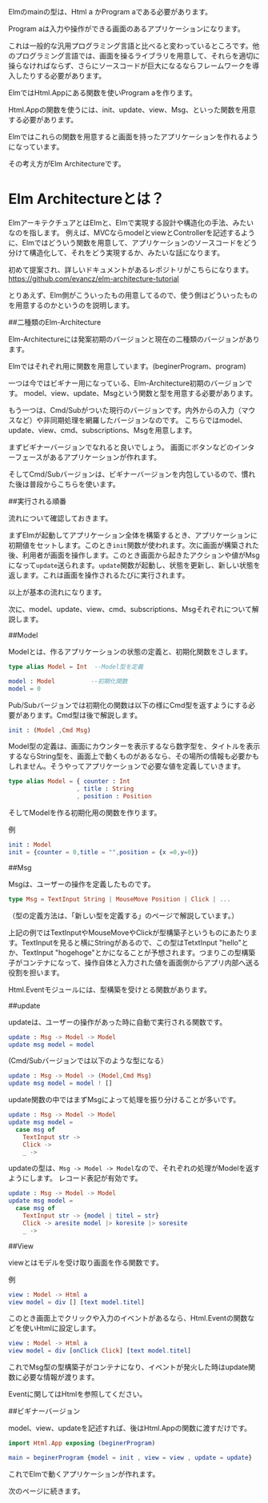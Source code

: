 
Elmのmainの型は、Html a かProgram aである必要があります。

Program aは入力や操作ができる画面のあるアプリケーションになります。

これは一般的な汎用プログラミング言語と比べると変わっているところです。他のプログラミング言語では、画面を操るライブラリを用意して、それらを適切に操らなければならず、さらにソースコードが巨大になるならフレームワークを導入したりする必要があります。

ElmではHtml.Appにある関数を使いProgram aを作ります。

Html.Appの関数を使うには、init、update、view、Msg、といった関数を用意する必要があります。

Elmではこれらの関数を用意すると画面を持ったアプリケーションを作れるようになっています。

その考え方がElm Architectureです。

# Elm Architectureとは？

ElmアーキテクチュアとはElmと、Elmで実現する設計や構造化の手法、みたいなのを指します。
例えば、MVCならmodelとviewとControllerを記述するように、Elmではどういう関数を用意して、アプリケーションのソースコードをどう分けて構造化して、それをどう実現するか、みたいな話になります。

初めて提案され、詳しいドキュメントがあるレポジトリがこちらになります。
https://github.com/evancz/elm-architecture-tutorial

とりあえず、Elm側がこういったもの用意してるので、使う側はどういったものを用意するのかというのを説明します。

##二種類のElm-Architecture

Elm-Architectureには発案初期のバージョンと現在の二種類のバージョンがあります。

Elmではそれぞれ用に関数を用意しています。(beginerProgram、program)

一つは今ではビギナー用になっている、Elm-Architecture初期のバージョンです。
model、view、update、Msgという関数と型を用意する必要があります。

もう一つは、Cmd/Subがついた現行のバージョンです。内外からの入力（マウスなど）や非同期処理を網羅したバージョンなのです。
こちらではmodel、update、view、cmd、subscriptions、Msgを用意します。

まずビギナーバージョンでなれると良いでしょう。
画面にボタンなどのインターフェースがあるアプリケーションが作れます。

そしてCmd/Subバージョンは、ビギナーバージョンを内包しているので、慣れた後は普段からこちらを使います。


##実行される順番

流れについて確認しておきます。

まずElmが起動してアプリケーション全体を構築するとき、アプリケーションに初期値をセットします。このとき`init`関数が使われます。次に画面が構築された後、利用者が画面を操作します。このとき画面から起きたアクションや値がMsgになって`update`送られます。`update`関数が起動し、状態を更新し、新しい状態を返します。これは画面を操作されるたびに実行されます。

以上が基本の流れになります。


次に、model、update、view、cmd、subscriptions、Msgそれぞれについて解説します。


##Model

Modelとは、作るアプリケーションの状態の定義と、初期化関数をさします。

```elm
type alias Model = Int  --Model型を定義

model : Model          --初期化関数
model = 0
```

Pub/Subバージョンでは初期化の関数は以下の様にCmd型を返すようにする必要があります。Cmd型は後で解説します。

```elm
init : (Model ,Cmd Msg)
```

Model型の定義は、画面にカウンターを表示するなら数字型を、タイトルを表示するならString型を、画面上で動くものがあるなら、その場所の情報も必要かもしれません。そうやってアプリケーションで必要な値を定義していきます。

```elm
type alias Model = { counter : Int
                   , title : String
                   , position : Position
```

そしてModelを作る初期化用の関数を作ります。

例

```elm
init : Model
init = {counter = 0,title = "",position = {x =0,y=0}}
```

##Msg

Msgは、ユーザーの操作を定義したものです。

```elm
type Msg = TextInput String | MouseMove Position | Click | ...
```

（型の定義方法は、「新しい型を定義する」のページで解説しています。）

上記の例ではTextInputやMouseMoveやClickが型構築子というものにあたります。TextInputを見ると横にStringがあるので、この型はTetxtInput "hello"とか、TextInput "hogehoge"とかになることが予想されます。つまりこの型構築子がコンテナになって、操作自体と入力された値を画面側からアプリ内部へ送る役割を担います。

Html.Eventモジュールには、型構築を受けとる関数があります。

##update

updateは、ユーザーの操作があった時に自動で実行される関数です。

```elm
update : Msg -> Model -> Model
update msg model = model
```

(Cmd/Subバージョンでは以下のような型になる）

```elm
update : Msg -> Model -> (Model,Cmd Msg)
update msg model = model ! []
```

update関数の中ではまずMsgによって処理を振り分けることが多いです。

```elm
update : Msg -> Model -> Model
update msg model =
  case msg of
    TextInput str ->
    Click ->
    _ ->
```

updateの型は、`Msg -> Model -> Model`なので、それぞれの処理がModelを返すようにします。
レコード表記が有効です。

```elm
update : Msg -> Model -> Model
update msg model =
  case msg of
    TextInput str -> {model | titel = str}
    Click -> aresite model |> koresite |> soresite
    _ ->
```

##View

viewとはモデルを受け取り画面を作る関数です。

例

```elm
view : Model -> Html a
view model = div [] [text model.titel]

```

このとき画面上でクリックや入力のイベントがあるなら、Html.Eventの関数などを使いHtmlに設定します。

```elm
view : Model -> Html a
view model = div [onClick Click] [text model.titel]

```

これでMsg型の型構築子がコンテナになり、イベントが発火した時はupdate関数に必要な情報が渡ります。

Eventに関してはHtmlを参照してください。

##ビギナーバージョン

model、view、updateを記述すれば、後はHtml.Appの関数に渡すだけです。

```elm
import Html.App exposing (beginerProgram)

main = beginerProgram {model = init , view = view , update = update}

```

これでElmで動くアプリケーションが作れます。

次のページに続きます。
